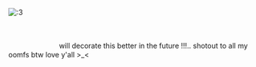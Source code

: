 
  
![:3](https://i.pinimg.com/736x/0d/b4/de/0db4dea7496f6d761250d2b75654f1be.jpg)

 ㅤ ㅤ ㅤ ㅤ    ㅤ 
 
 ㅤ    ㅤ  ㅤ ㅤ  ㅤ ㅤ will decorate this better in the future !!!.. shotout to all my oomfs btw love y'all >_<

 ㅤㅤㅤㅤ  ㅤㅤㅤㅤ  ㅤㅤㅤ 
  ㅤㅤㅤㅤ  ㅤㅤㅤㅤ  ㅤㅤㅤ 
   ㅤㅤㅤㅤ  ㅤㅤㅤㅤ  ㅤㅤㅤ 
    ㅤㅤㅤㅤ  ㅤㅤㅤㅤ  ㅤㅤㅤ 
    
